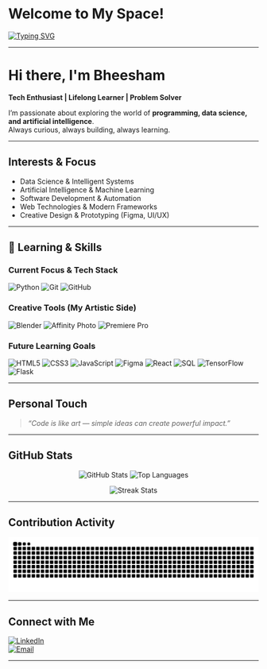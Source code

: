 #  Welcome to My Space!

[![Typing SVG](https://readme-typing-svg.herokuapp.com?font=Fira+Code&pause=1000&color=38C2FF&center=true&vCenter=true&width=650&lines=Tech+Enthusiast+%7C+Lifelong+Learner;Data+Science+%7C+AI+%7C+Programming;Creative+Mind+%7C+Design+%7C+3D+Art)](https://git.io/typing-svg)

---

# Hi there, I'm Bheesham

**Tech Enthusiast | Lifelong Learner | Problem Solver**

I’m passionate about exploring the world of **programming, data science, and artificial intelligence**.  
Always curious, always building, always learning.

---

## Interests & Focus  

- Data Science & Intelligent Systems  
- Artificial Intelligence & Machine Learning  
- Software Development & Automation  
- Web Technologies & Modern Frameworks  
- Creative Design & Prototyping (Figma, UI/UX)

---

## 🧠 Learning & Skills  

### Current Focus & Tech Stack  
<img src="https://img.shields.io/badge/Python-3670A0?style=for-the-badge&logo=python&logoColor=ffdd54" alt="Python"/> <img src="https://img.shields.io/badge/Git-F05033?style=for-the-badge&logo=git&logoColor=white" alt="Git"/> <img src="https://img.shields.io/badge/GitHub-121011?style=for-the-badge&logo=github&logoColor=white" alt="GitHub"/>  

### Creative Tools (My Artistic Side)  
<img src="https://img.shields.io/badge/Blender-F5792A?style=for-the-badge&logo=blender&logoColor=white" alt="Blender"/> <img src="https://img.shields.io/badge/Affinity%20Photo-7E4DD2?style=for-the-badge&logo=affinity-photo&logoColor=white" alt="Affinity Photo"/> <img src="https://img.shields.io/badge/Premiere%20Pro-9999FF?style=for-the-badge&logo=adobe-premiere-pro&logoColor=white" alt="Premiere Pro"/>  

### Future Learning Goals  
<img src="https://img.shields.io/badge/HTML5-E34F26?style=for-the-badge&logo=html5&logoColor=white" alt="HTML5"/> <img src="https://img.shields.io/badge/CSS3-1572B6?style=for-the-badge&logo=css3&logoColor=white" alt="CSS3"/> <img src="https://img.shields.io/badge/JavaScript-F7DF1E?style=for-the-badge&logo=javascript&logoColor=black" alt="JavaScript"/> <img src="https://img.shields.io/badge/Figma-F24E1E?style=for-the-badge&logo=figma&logoColor=white" alt="Figma"/> <img src="https://img.shields.io/badge/React-20232A?style=for-the-badge&logo=react&logoColor=61DAFB" alt="React"/> <img src="https://img.shields.io/badge/SQL-336791?style=for-the-badge&logo=postgresql&logoColor=white" alt="SQL"/> <img src="https://img.shields.io/badge/TensorFlow-FF6F00?style=for-the-badge&logo=tensorflow&logoColor=white" alt="TensorFlow"/> <img src="https://img.shields.io/badge/Flask-000000?style=for-the-badge&logo=flask&logoColor=white" alt="Flask"/>

---

## Personal Touch
> *“Code is like art — simple ideas can create powerful impact.”*

---

## GitHub Stats

<p align="center">
  <img src="https://github-readme-stats.vercel.app/api?username=Bheesham-Kumar-Sajnani&show_icons=true&theme=tokyonight" height="160" alt="GitHub Stats"/>
  <img src="https://github-readme-stats.vercel.app/api/top-langs/?username=Bheesham-Kumar-Sajnani&layout=compact&theme=tokyonight" height="160" alt="Top Languages"/>
</p>

<p align="center">
  <img src="https://streak-stats.demolab.com/?user=Bheesham-Kumar-Sajnani&theme=tokyonight" height="120" alt="Streak Stats"/>
</p>

---

## Contribution Activity

![Contribution Snake](https://raw.githubusercontent.com/Bheesham-Kumar-Sajnani/Bheesham-Kumar-Sajnani/output/github-contribution-grid-snake.svg
)

---

## Connect with Me

[![LinkedIn](https://img.shields.io/badge/LinkedIn-Bheesham%20Kumar%20Sajnani-blue?logo=linkedin&logoColor=white)](https://www.linkedin.com/in/bheesham-kumar-sajnani-89791b2a4/)  
[![Email](https://img.shields.io/badge/Email-bheesham5564%40gmail.com-red?logo=gmail&logoColor=white)](mailto:bheesham5564@gmail.com)

---

